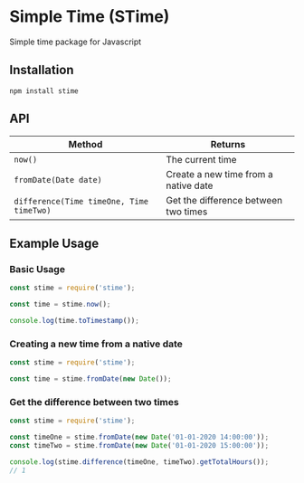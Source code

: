 # Simple Time (STime)
Simple time package for Javascript

## Installation

`npm install stime`

## API

| Method | Returns |
| ------ | -------- |
| `now()` | The current time |
| `fromDate(Date date)` | Create a new time from a native date |
| `difference(Time timeOne, Time timeTwo)` | Get the difference between two times |

## Example Usage

### Basic Usage

```javascript
const stime = require('stime');

const time = stime.now();

console.log(time.toTimestamp());
```

### Creating a new time from a native date

```javascript
const stime = require('stime');

const time = stime.fromDate(new Date());
```

### Get the difference between two times

```javascript
const stime = require('stime');

const timeOne = stime.fromDate(new Date('01-01-2020 14:00:00'));
const timeTwo = stime.fromDate(new Date('01-01-2020 15:00:00'));

console.log(stime.difference(timeOne, timeTwo).getTotalHours());
// 1
```



